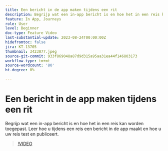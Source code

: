 ```yaml
---
title: Een bericht in de app maken tijdens een rit
description: Begrijp wat een in-app bericht is en hoe het in een reis kan worden toegepast. Leer hoe u tijdens een reis een bericht in de app maakt en hoe u uw reis test en publiceert.
feature: In App, Journeys
role: User
level: Beginner
doc-type: Feature Video
last-substantial-update: 2023-08-24T00:00:00Z
hidefromtoc: false
jira: KT-13705
thumbnail: 3423077.jpeg
source-git-commit: 933f869048a87d9d315a95aa31ea44f146803173
workflow-type: tm+mt
source-wordcount: '80'
ht-degree: 0%

---
```



# Een bericht in de app maken tijdens een rit

Begrijp wat een in-app bericht is en hoe het in een reis kan worden toegepast. Leer hoe u tijdens een reis een bericht in de app maakt en hoe u uw reis test en publiceert.

>[!VIDEO](https://video.tv.adobe.com/v/3423077/?learn=on)

